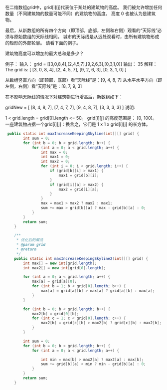 
在二维数组grid中，grid[i][j]代表位于某处的建筑物的高度。 我们被允许增加任何数量（不同建筑物的数量可能不同）的建筑物的高度。 高度 0 也被认为是建筑物。

最后，从新数组的所有四个方向（即顶部，底部，左侧和右侧）观看的“天际线”必须与原始数组的天际线相同。 城市的天际线是从远处观看时，由所有建筑物形成的矩形的外部轮廓。 请看下面的例子。

建筑物高度可以增加的最大总和是多少？

例子：
输入： grid = [[3,0,8,4],[2,4,5,7],[9,2,6,3],[0,3,1,0]]
输出： 35
解释： 
The grid is:
[ [3, 0, 8, 4], 
  [2, 4, 5, 7],
  [9, 2, 6, 3],
  [0, 3, 1, 0] ]

从数组竖直方向（即顶部，底部）看“天际线”是：[9, 4, 8, 7]
从水平水平方向（即左侧，右侧）看“天际线”是：[8, 7, 9, 3]

在不影响天际线的情况下对建筑物进行增高后，新数组如下：

gridNew = [ [8, 4, 8, 7],
            [7, 4, 7, 7],
            [9, 4, 8, 7],
            [3, 3, 3, 3] ]
说明:

1 < grid.length = grid[0].length <= 50。
 grid[i][j] 的高度范围是： [0, 100]。
一座建筑物占据一个grid[i][j]：换言之，它们是 1 x 1 x grid[i][j] 的长方体。


```java
 public static int maxIncreaseKeepingSkyline(int[][] grid) {
        int sum = 0;
        for (int b = 0; b < grid.length; b++) {
            for (int a = 0; a < grid.length; a++) {
                int max = 0;
                int max1 = 0;
                int max2 = 0;
                for (int i = 0; i < grid.length; i++) {
                    if (grid[b][i] > max1) {
                        max1 = grid[b][i];
                    }
                    if (grid[i][a] > max2) {
                        max2 = grid[i][a];
                    }
                }
                max = max1 > max2 ? max2 : max1;
                sum += max > grid[b][a] ? max - grid[b][a] : 0;
            }
        }
        return sum;
    }

    /**
     * 优化后的解法
     * @param grid
     * @return
     */
    public static int maxIncreaseKeepingSkyline2(int[][] grid) {
        int max[] = new int[grid.length];
        int max2[] = new int[grid[0].length];

        for (int a = 0; a < grid.length; a++) {
            max[a] = grid[a][0];
            for (int b = 1; b < grid[0].length; b++) {
                max[a] = grid[a][b] > max[a] ? grid[a][b] : max[a];
            }
        }

        for (int b = 0; b < grid.length; b++) {
            max2[b] = grid[0][b];
            for (int c = 1; c < grid[0].length; c++) {
                max2[b] = grid[c][b] > max2[b] ? grid[c][b] : max2[b];
            }
        }

        int sum = 0;
        for (int b = 0; b < grid.length; b++) {
            for (int a = 0; a < grid.length; a++) {

                int min = max[b] > max2[a] ? max2[a] : max[b];
                sum += grid[b][a] < min ? min - grid[b][a] : 0;
            }
        }
        return sum;
    }
```
